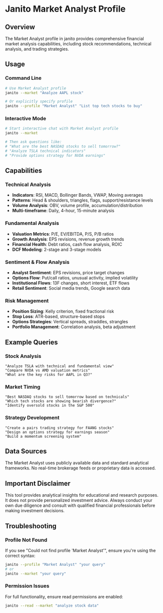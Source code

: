 # Janito Market Analyst Profile

## Overview
The Market Analyst profile in janito provides comprehensive financial market analysis capabilities, including stock recommendations, technical analysis, and trading strategies.

## Usage

### Command Line
```bash
# Use Market Analyst profile
janito --market "Analyze AAPL stock"

# Or explicitly specify profile
janito --profile "Market Analyst" "List top tech stocks to buy"
```

### Interactive Mode
```bash
# Start interactive chat with Market Analyst profile
janito --market

# Then ask questions like:
# "What are the best NASDAQ stocks to sell tomorrow?"
# "Analyze TSLA technical indicators"
# "Provide options strategy for NVDA earnings"
```

## Capabilities

### Technical Analysis
- **Indicators**: RSI, MACD, Bollinger Bands, VWAP, Moving averages
- **Patterns**: Head & shoulders, triangles, flags, support/resistance levels
- **Volume Analysis**: OBV, volume profile, accumulation/distribution
- **Multi-timeframe**: Daily, 4-hour, 15-minute analysis

### Fundamental Analysis
- **Valuation Metrics**: P/E, EV/EBITDA, P/S, P/B ratios
- **Growth Analysis**: EPS revisions, revenue growth trends
- **Financial Health**: Debt ratios, cash flow analysis, ROIC
- **DCF Modeling**: 2-stage and 3-stage models

### Sentiment & Flow Analysis
- **Analyst Sentiment**: EPS revisions, price target changes
- **Options Flow**: Put/call ratios, unusual activity, implied volatility
- **Institutional Flows**: 13F changes, short interest, ETF flows
- **Retail Sentiment**: Social media trends, Google search data

### Risk Management
- **Position Sizing**: Kelly criterion, fixed fractional risk
- **Stop Loss**: ATR-based, structure-based stops
- **Options Strategies**: Vertical spreads, straddles, strangles
- **Portfolio Management**: Correlation analysis, beta adjustment

## Example Queries

### Stock Analysis
```
"Analyze TSLA with technical and fundamental view"
"Compare NVDA vs AMD valuation metrics"
"What are the key risks for AAPL in Q3?"
```

### Market Timing
```
"Best NASDAQ stocks to sell tomorrow based on technicals"
"Which tech stocks are showing bearish divergence?"
"Identify oversold stocks in the S&P 500"
```

### Strategy Development
```
"Create a pairs trading strategy for FAANG stocks"
"Design an options strategy for earnings season"
"Build a momentum screening system"
```

## Data Sources
The Market Analyst uses publicly available data and standard analytical frameworks. No real-time brokerage feeds or proprietary data is accessed.

## Important Disclaimer
This tool provides analytical insights for educational and research purposes. It does not provide personalized investment advice. Always conduct your own due diligence and consult with qualified financial professionals before making investment decisions.

## Troubleshooting

### Profile Not Found
If you see "Could not find profile 'Market Analyst'", ensure you're using the correct syntax:
```bash
janito --profile "Market Analyst" "your query"
# or
janito --market "your query"
```

### Permission Issues
For full functionality, ensure read permissions are enabled:
```bash
janito --read --market "analyze stock data"
```